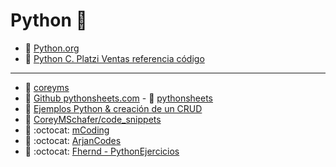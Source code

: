# Python :snake:

- :link: [Python.org](https://www.python.org/)
- :link: [Python C. Platzi Ventas referencia código](https://github.com/macknilan/Cuaderno/blob/master/Python/C_practico_python__Creacion_de_un_crud/README.md)

---
- :link: [coreyms](http://coreyms.com/)
- :link: [Github pythonsheets.com](https://github.com/crazyguitar/pysheeet) - :link: [pythonsheets](https://www.pythonsheets.com/index.html)
- :link: [Ejemplos Python & creación de un CRUD](https://github.com/macknilan/Cuaderno/tree/master/Python/C_practico_python__Creacion_de_un_crud)
- :link: [CoreyMSchafer/code_snippets](https://github.com/CoreyMSchafer/code_snippets)
- :link: :octocat: [mCoding](https://github.com/mCodingLLC/VideosSampleCode)
- :link: :octocat: [ArjanCodes](https://github.com/ArjanCodes)
- :link: :octocat: [Fhernd - PythonEjercicios](https://github.com/Fhernd/PythonEjercicios)
